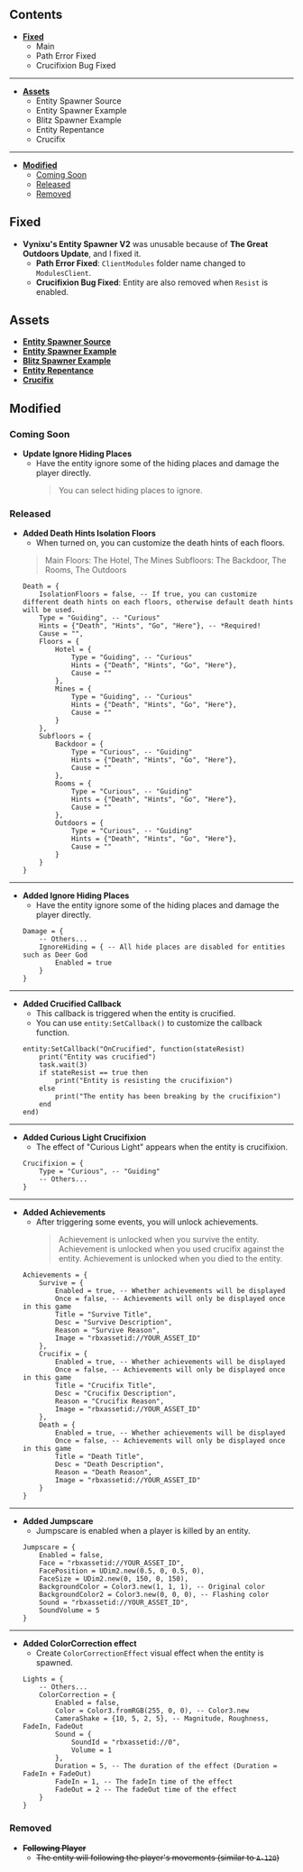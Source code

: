 ## Contents
- **[Fixed](https://github.com/Focuslol666/Utilities/tree/patch-1/Doors/Entity%20Spawner/V2#fixed)**
    - Main
    - Path Error Fixed
    - Crucifixion Bug Fixed
---
- **[Assets](https://github.com/Focuslol666/Utilities/tree/patch-1/Doors/Entity%20Spawner/V2#assets)**
    - Entity Spawner Source
    - Entity Spawner Example
    - Blitz Spawner Example
    - Entity Repentance
    - Crucifix
---
- **[Modified](https://github.com/Focuslol666/Utilities/tree/patch-1/Doors/Entity%20Spawner/V2#modified)**
    - [Coming Soon](https://github.com/Focuslol666/Utilities/tree/patch-1/Doors/Entity%20Spawner/V2#coming-soon)
    - [Released](https://github.com/Focuslol666/Utilities/tree/patch-1/Doors/Entity%20Spawner/V2#released)
    - [Removed](https://github.com/Focuslol666/Utilities/tree/patch-1/Doors/Entity%20Spawner/V2#removed)
## Fixed
- **Vynixu's Entity Spawner V2** was unusable because of **The Great Outdoors Update**, and I fixed it.
    - **Path Error Fixed**: `ClientModules` folder name changed to `ModulesClient`.
    - **Crucifixion Bug Fixed**: Entity are also removed when `Resist` is enabled.
## Assets
- **[Entity Spawner Source](https://github.com/Focuslol666/Utilities/blob/patch-1/Doors/Entity%20Spawner/V2/Source.lua)**
- **[Entity Spawner Example](https://github.com/Focuslol666/Utilities/blob/patch-1/Doors/Entity%20Spawner/V2/Example.lua)**
- **[Blitz Spawner Example](https://github.com/Focuslol666/Utilities/blob/patch-1/Doors/Entity%20Spawner/V2/Example_Blitz.lua)**
- **[Entity Repentance](https://github.com/Focuslol666/Utilities/blob/patch-1/Doors/Entity%20Spawner/Assets/Repentance.rbxm)**
- **[Crucifix](https://github.com/Focuslol666/Utilities/blob/patch-1/Doors/Entity%20Spawner/Crucifix.lua)**
## Modified
### Coming Soon
- **Update Ignore Hiding Places**
    - Have the entity ignore some of the hiding places and damage the player directly.
        > You can select hiding places to ignore.
### Released
- **Added Death Hints Isolation Floors**
    - When turned on, you can customize the death hints of each floors.
    > Main Floors: The Hotel, The Mines
    > Subfloors: The Backdoor, The Rooms, The Outdoors
    ```luau
    Death = {
        IsolationFloors = false, -- If true, you can customize different death hints on each floors, otherwise default death hints will be used.
        Type = "Guiding", -- "Curious"
        Hints = {"Death", "Hints", "Go", "Here"}, -- *Required!
        Cause = "",
        Floors = {
            Hotel = {
                Type = "Guiding", -- "Curious"
                Hints = {"Death", "Hints", "Go", "Here"},
                Cause = ""
            },
            Mines = {
                Type = "Guiding", -- "Curious"
                Hints = {"Death", "Hints", "Go", "Here"},
                Cause = ""
            }
        },
        Subfloors = {
            Backdoor = {
                Type = "Curious", -- "Guiding"
                Hints = {"Death", "Hints", "Go", "Here"},
                Cause = ""
            },
            Rooms = {
                Type = "Curious", -- "Guiding"
                Hints = {"Death", "Hints", "Go", "Here"},
                Cause = ""
            },
            Outdoors = {
                Type = "Curious", -- "Guiding"
                Hints = {"Death", "Hints", "Go", "Here"},
                Cause = ""
            }
        }
	}
    ```
---
- **Added Ignore Hiding Places**
    - Have the entity ignore some of the hiding places and damage the player directly.
    ```luau
    Damage = {
        -- Others...
        IgnoreHiding = { -- All hide places are disabled for entities such as Deer God
            Enabled = true
        }
	}
    ```
---
- **Added Crucified Callback**
    - This callback is triggered when the entity is crucified.
    - You can use `entity:SetCallback()` to customize the callback function.
    ```luau
    entity:SetCallback("OnCrucified", function(stateResist)
        print("Entity was crucified")
        task.wait(3)
        if stateResist == true then
            print("Entity is resisting the crucifixion")
        else
            print("The entity has been breaking by the crucifixion")
        end
    end)
    ```
---
- **Added Curious Light Crucifixion**
    - The effect of "Curious Light" appears when the entity is crucifixion.
    ```luau
    Crucifixion = {
        Type = "Curious", -- "Guiding"
        -- Others...
	}
    ```
---
- **Added Achievements**
    - After triggering some events, you will unlock achievements.
        > Achievement is unlocked when you survive the entity.
        > Achievement is unlocked when you used crucifix against the entity.
        > Achievement is unlocked when you died to the entity.
    ```luau
    Achievements = {
        Survive = {
            Enabled = true, -- Whether achievements will be displayed
            Once = false, -- Achievements will only be displayed once in this game
            Title = "Survive Title",
            Desc = "Survive Description",
            Reason = "Survive Reason",
            Image = "rbxassetid://YOUR_ASSET_ID"
        },
        Crucifix = {
            Enabled = true, -- Whether achievements will be displayed
            Once = false, -- Achievements will only be displayed once in this game
            Title = "Crucifix Title",
            Desc = "Crucifix Description",
            Reason = "Crucifix Reason",
            Image = "rbxassetid://YOUR_ASSET_ID"
        },
        Death = {
            Enabled = true, -- Whether achievements will be displayed
            Once = false, -- Achievements will only be displayed once in this game
            Title = "Death Title",
            Desc = "Death Description",
            Reason = "Death Reason",
            Image = "rbxassetid://YOUR_ASSET_ID"
        }
	}
    ```
---
- **Added Jumpscare**
    - Jumpscare is enabled when a player is killed by an entity.
    ```luau
    Jumpscare = {
        Enabled = false,
        Face = "rbxassetid://YOUR_ASSET_ID",
        FacePosition = UDim2.new(0.5, 0, 0.5, 0),
        FaceSize = UDim2.new(0, 150, 0, 150),
        BackgroundColor = Color3.new(1, 1, 1), -- Original color
        BackgroundColor2 = Color3.new(0, 0, 0), -- Flashing color
        Sound = "rbxassetid://YOUR_ASSET_ID",
        SoundVolume = 5
	}
    ```
---
- **Added ColorCorrection effect**
    - Create `ColorCorrectionEffect` visual effect when the entity is spawned.
    ```luau
    Lights = {
        -- Others...
        ColorCorrection = {
            Enabled = false,
            Color = Color3.fromRGB(255, 0, 0), -- Color3.new
            CameraShake = {10, 5, 2, 5}, -- Magnitude, Roughness, FadeIn, FadeOut
            Sound = {
                SoundId = "rbxassetid://0",
                Volume = 1
            },
            Duration = 5, -- The duration of the effect (Duration = FadeIn + FadeOut)
            FadeIn = 1, -- The fadeIn time of the effect
            FadeOut = 2 -- The fadeOut time of the effect
        }
	}
    ```
### Removed
- ~~**Following Player**~~
    - ~~The entity will following the player's movements (similar to `A-120`)~~